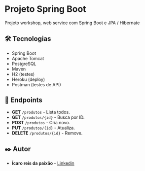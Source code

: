 # Projeto Spring Boot

Projeto workshop, web service com Spring Boot e JPA / Hibernate

## 🛠️ Tecnologias

- Spring Boot
- Apache Tomcat
- PostgreSQL
- Maven
- H2 (testes)
- Heroku (deploy)
- Postman (testes de API)

## 📝 Endpoints

- **GET** `/produtos` - Lista todos.
- **GET** `/produtos/{id}` - Busca por ID.
- **POST** `/produtos` - Cria novo.
- **PUT** `/produtos/{id}` - Atualiza.
- **DELETE** `/produtos/{id}` - Remove.

## ✒️ Autor

- **Ícaro reis da paixão** - [Linkedin](www.linkedin.com/in/ícaro-reis-dev)
